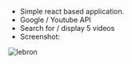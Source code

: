 - Simple react based application. 
- Google / Youtube API
- Search for / display 5 videos 
- Screenshot:

![lebron](https://i.imgur.com/aPuh4lK.png)

